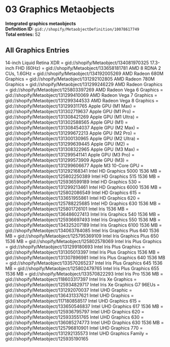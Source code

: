 # 03 Graphics Metaobjects

**Integrated graphics metaobjects**  
**Definition ID:** `gid://shopify/MetaobjectDefinition/10078617749`  
**Total entries:** 52

## All Graphics Entries

14-inch Liquid Retina XDR = gid://shopify/Metaobject/134081970325
17.3-inch FHD (60Hz) = gid://shopify/Metaobject/133658181781
AMD 8 RDNA 2 CUs, 1.6GHz = gid://shopify/Metaobject/134192005269
AMD Radeon 680M Graphics = gid://shopify/Metaobject/131292102805
AMD Radeon 780M Graphics = gid://shopify/Metaobject/131299246229
AMD Radeon Graphics = gid://shopify/Metaobject/125803397269
AMD Radeon Vega 6 Graphics = gid://shopify/Metaobject/131299410069
AMD Radeon Vega 7 Graphics = gid://shopify/Metaobject/131299344533
AMD Radeon Vega 8 Graphics = gid://shopify/Metaobject/131299311765
Apple GPU (M1 Max) = gid://shopify/Metaobject/131302719637
Apple GPU (M1 Pro) = gid://shopify/Metaobject/131308421269
Apple GPU (M1 Ultra) = gid://shopify/Metaobject/131302588565
Apple GPU (M1) = gid://shopify/Metaobject/131308454037
Apple GPU (M2 Max) = gid://shopify/Metaobject/131299672213
Apple GPU (M2 Pro) = gid://shopify/Metaobject/131300130965
Apple GPU (M2 Ultra) = gid://shopify/Metaobject/131299639445
Apple GPU (M2) = gid://shopify/Metaobject/131308322965
Apple GPU (M3 Max) = gid://shopify/Metaobject/131299541141
Apple GPU (M3 Pro) = gid://shopify/Metaobject/131299573909
Apple GPU (M3) = gid://shopify/Metaobject/131299606677
Apple M3 10-Core GPU = gid://shopify/Metaobject/131292168341
Intel HD Graphics 5000 1536 MB = gid://shopify/Metaobject/125802250389
Intel HD Graphics 515 1536 MB = gid://shopify/Metaobject/125936599189
Intel HD Graphics 530 = gid://shopify/Metaobject/131299213461
Intel HD Graphics 6000 1536 MB = gid://shopify/Metaobject/125802086549
Intel HD Graphics 615 = gid://shopify/Metaobject/133651955861
Intel HD Graphics 620 = gid://shopify/Metaobject/125788225685
Intel HD Graphics 630 1536 MB = gid://shopify/Metaobject/125801726101
Intel Iris 1536 MB = gid://shopify/Metaobject/136486027413
Intel Iris Graphics 540 1536 MB = gid://shopify/Metaobject/125936697493
Intel Iris Graphics 550 1536 MB = gid://shopify/Metaobject/134325207189
Intel Iris Graphics 6100 1536 MB = gid://shopify/Metaobject/134063784085
Intel Iris Graphics Plus 640 1536 MB = gid://shopify/Metaobject/125795369109
Intel Iris Graphics Plus 650 1536 MB = gid://shopify/Metaobject/125802578069
Intel Iris Plus Graphics = gid://shopify/Metaobject/131299180693
Intel Iris Plus Graphics = gid://shopify/Metaobject/131305013397
Intel Iris Plus Graphics 1536 MB = gid://shopify/Metaobject/131307896981
Intel Iris Plus Graphics 640 1536 MB = gid://shopify/Metaobject/133570265237
Intel Iris Plus Graphics 645 1536 MB = gid://shopify/Metaobject/125802479765
Intel Iris Plus Graphics 655 1536 MB = gid://shopify/Metaobject/133570822293
Intel Iris Pro 1536 MB = gid://shopify/Metaobject/118603317397
Intel Iris Xe Graphics = gid://shopify/Metaobject/125934829717
Intel Iris Xe Graphics G7 96EUs = gid://shopify/Metaobject/131292070037
Intel UHD Graphic = gid://shopify/Metaobject/136431337621
Intel UHD Graphics = gid://shopify/Metaobject/117180858517
Intel UHD Graphics 615 = gid://shopify/Metaobject/133650546837
Intel UHD Graphics 617 1536 MB = gid://shopify/Metaobject/125936795797
Intel UHD Graphics 620 = gid://shopify/Metaobject/125933551765
Intel UHD Graphics 630 = gid://shopify/Metaobject/136085274773
Intel UHD Graphics 630 1536 MB = gid://shopify/Metaobject/125796810901
Intel UHD Graphics 770 = gid://shopify/Metaobject/131292135573
Intel UHD Graphics Family = gid://shopify/Metaobject/125935190165